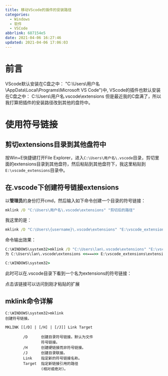 ```yaml
---
title: 移动VScode的插件的安装路径
categories: 
  - Windows
  - 软件
  - VSCode
abbrlink: 687154e5
date: 2021-04-06 16:27:46
updated: 2021-04-06 17:06:03
---
```

# 前言
VScode默认安装在C盘之中：
"C:\Users\用户名\AppData\Local\Programs\Microsoft VS Code")中,
VScode的插件也默认安装在C盘之中：
C:\Users\用户名\.vscode\extensions
但是最近我的C盘满了，所以我打算把插件的安装路径改到其他的盘符中。
# 使用符号链接
## 剪切extensions目录到其他盘符中
按Win+E快捷键打开File Explorer，进入`C:\Users\用户名\.vscode`目录，剪切里面的extensions目录到其他盘符，然后粘贴到其他盘符下，我这里粘贴到`E:\vscode_extensions`目录中。

## 在.vscode下创建符号链接extensions
以**管理员**的身份打开cmd，然后输入如下命令创建一个目录的符号链接：
```cmd
mklink /D "C:\Users\用户名\.vscode\extensions" "剪切后的路径"
```
我这里的是：
```cmd
mklink /D "C:\Users\{username}\.vscode\extensions" "E:\vscode_extensions\extensions"
```
命令输出效果：
```cmd
C:\WINDOWS\system32>mklink /D "C:\Users\lan\.vscode\extensions" "E:\vscode_extensions\extensions"
为 C:\Users\lan\.vscode\extensions <<===>> E:\vscode_extensions\extensions 创建的符号链接

C:\WINDOWS\system32>
```
此时可以在.vscode目录下看到一个名为extensions的符号链接：


点击该链接可以访问到刚才粘贴的扩展

## mklink命令详解
```
C:\WINDOWS\system32>mklink
创建符号链接。

MKLINK [[/D] | [/H] | [/J]] Link Target

        /D      创建目录符号链接。默认为文件
                符号链接。
        /H      创建硬链接而非符号链接。
        /J      创建目录联接。
        Link    指定新的符号链接名称。
        Target  指定新链接引用的路径
                (相对或绝对)。
```
